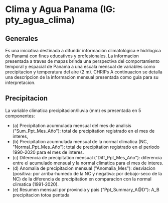 # Clima y Agua Panama (IG: pty_agua_clima)

## Generales
Es una iniciativa destinada a difundir información climatológica e hidrlogica de Panamá con fines educativos y profesionales. La informacion presentada a traves de mapas brinda una perspectiva del comportamiento temporal y espacial de Panama a una escala mensual de variables como precipitacion y temperatura del aire (2 m). CHRIPs
A continuacion se detalla una descripcion de la informacion  mensual presentada como guia para su interpretacion. 

## Precipitacion 
La variable climatica precipitacion/lluvia (mm) es presentada en 5 componentes: 
- (a) Precipitation acumnulada mensual del mes de analisis ("Sum_Ppt_Mes_Año"): total de precipitation registrado en el mes de interes, 
- (b) Precipitation acumnulada mensual de la normal climatica (NC, "Normal_Ppt_Mes_Año"): total de precipitation registrado en el periodo 1990-2020 para el mes de interes.
- (c) Diferencia de precipitation mensual ("Diff_Ppt_Mes_Año"): diferencia entre el acumulado mensual y la normal climatica para el mes de interes.
- (d) Anomalia de precipitacion mensual ("Anomalia_Mes"): desviacion (positiva: por arriba-humedo de la NC y negativa: por debajo-seco de la NC) de la diferencia de precipitation en comparacion con la normal climatica (1991-2020).
- (e) Resumen mensual por provincia y pais ("Ppt_Summary_A@D"): A_B precipitacion totoa pentada



